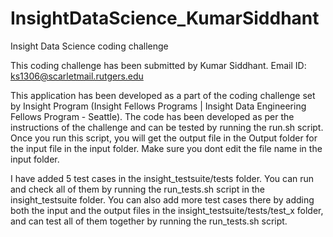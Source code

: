 # InsightDataScience_KumarSiddhant
Insight Data Science coding challenge

This coding challenge has been submitted by Kumar Siddhant. Email ID: ks1306@scarletmail.rutgers.edu

This application has been developed as a part of the coding challenge set by Insight Program (Insight Fellows Programs | Insight Data Engineering Fellows Program - Seattle). The code has been developed as per the instructions of the challenge and can be tested by running the run.sh script. Once you run this script, you will get the output file in the Output folder for the input file in the input folder. Make sure you dont edit the file name in the input folder.

I have added 5 test cases in the insight_testsuite/tests folder. You can run and check all of them by running the run_tests.sh script in the insight_testsuite folder. You can also add more test cases there by adding both the input and the output files in the insight_testsuite/tests/test_x folder, and can test all of them together by running the run_tests.sh script.
